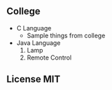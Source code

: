 ## College
*  C Language
	* Sample things from college
*   Java Language
	1.  Lamp
	2.  Remote Control


## License MIT



